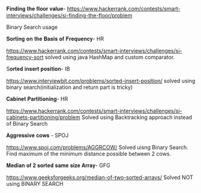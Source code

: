 𝐅𝐢𝐧𝐝𝐢𝐧𝐠 𝐭𝐡𝐞 𝐟𝐥𝐨𝐨𝐫 𝐯𝐚𝐥𝐮𝐞-
https://www.hackerrank.com/contests/smart-interviews/challenges/si-finding-the-floor/problem

Binary Search usage


𝐒𝐨𝐫𝐭𝐢𝐧𝐠 𝐨𝐧 𝐭𝐡𝐞 𝐁𝐚𝐬𝐢𝐬 𝐨𝐟 𝐅𝐫𝐞𝐪𝐮𝐞𝐧𝐜𝐲- HR

https://www.hackerrank.com/contests/smart-interviews/challenges/si-frequency-sort
solved using java HashMap and custom comparator.

S𝐨𝐫𝐭𝐞𝐝 𝐢𝐧𝐬𝐞𝐫𝐭 𝐩𝐨𝐬𝐢𝐭𝐢𝐨𝐧- IB

https://www.interviewbit.com/problems/sorted-insert-position/
solved using binary search(initialization and return part is tricky)


𝐂𝐚𝐛𝐢𝐧𝐞𝐭 𝐏𝐚𝐫𝐭𝐢𝐭𝐢𝐨𝐧𝐢𝐧𝐠- HR

https://www.hackerrank.com/contests/smart-interviews/challenges/si-cabinets-partitioning/problem
Solved using Backtracking approach instead of Binary Search

𝐀𝐠𝐠𝐫𝐞𝐬𝐬𝐢𝐯𝐞 𝐜𝐨𝐰𝐬 - SPOJ

https://www.spoj.com/problems/AGGRCOW/  Solved uisng Binary Search. Find maximum of the minimum distance possible between 2 cows.

𝐌𝐞𝐝𝐢𝐚𝐧 𝐨𝐟 𝟐 𝐬𝐨𝐫𝐭𝐞𝐝 𝐬𝐚𝐦𝐞 𝐬𝐢𝐳𝐞 𝐀𝐫𝐫𝐚𝐲- GFG

https://www.geeksforgeeks.org/median-of-two-sorted-arrays/    Solved NOT using BINARY SEARCH
